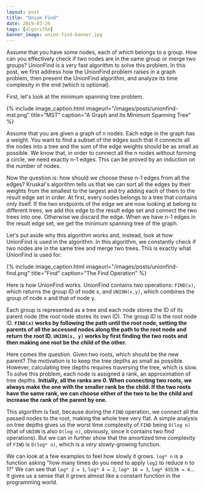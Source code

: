 ```yaml
---
layout: post
title: "Union Find"
date: 2019-03-26
tags: [algorithm]
banner_image: union-find-banner.jpg
---
```


Assume that you have some nodes, each of which belongs to a group. How can you effectively check if two nodes are in the same group or merge two groups? UnionFind is a very fast algorithm to solve this problem. In this post, we first address how the UnionFind problem raises in a graph problem, then present the UnionFind algorithm, and analyze its time complexity in the end (which is optional).

<!--more-->

First, let's look at the minimum spanning tree problem.

{% include image_caption.html imageurl="/images/posts/unionfind-mst.png" title="MST" caption="A Graph and Its Minimum Spanning Tree" %}

Assume that you are given a graph of n nodes. Each edge in the graph has a weight. You want to find a subset of the edges such that it connects all the nodes into a tree and the sum of the edge weights should be as small as possible. We know that, in order to connect all the n nodes without forming a circle, we need exactly n-1 edges. This can be proved by an induction on the number of nodes.

Now the question is: how should we choose these n-1 edges from all the edges? Kruskal's algorithm tells us that we can sort all the edges by their weights from the smallest to the largest and try adding each of them to the result edge set in order. At first, every nodes belongs to a tree that contains only itself. If the two endpoints of the edge we are now looking at belong to different trees, we add this edge to the result edge set and connect the two trees into one. Otherwise we discard the edge. When we have n-1 edges in the result edge set, we get the minimum spanning tree of the graph.

Let's put aside why this algorithm works and, instead, look at how UnionFind is used in the algorithm. In this algorithm, we constantly check if two nodes are in the same tree and merge two trees. This is exactly what UnionFind is used for.

{% include image_caption.html imageurl="/images/posts/unionfind-find.png" title="Find" caption="The Find Operation" %}

Here is how UnionFind works. UnionFind contains two operations: `FIND(x)`, which returns the group ID of node x, and `UNION(x,y)`, which combines the group of node x and that of node y.

Each group is represented as a tree and each node stores the ID of its parent node (the root node stores its own ID). The group ID is the root node ID. **`FIND(x)` works by following the path until the root node, setting the parents of all the accessed nodes along the path to the root node and return the root ID. `UNION(x, y)` works by first finding the two roots and then making one root be the child of the other.**

Here comes the question. Given two roots, which should be the new parent? The motivation is to keep the tree depths as small as possible. However, calculating tree depths requires traversing the tree, which is slow. To solve this problem, each node is assigned a rank, an approximation of tree depths. **Initially, all the ranks are 0. When connecting two roots, we always make the one with the smaller rank be the child. If the two roots have the same rank, we can choose either of the two to be the child and increase the rank of the parent by one.**

This algorithm is fast, because during the `FIND` operation, we connect all the passed nodes to the root, making the whole tree very flat. A simple analysis on tree depths gives us the worst time complexity of `FIND` being `O(log n)` (that of `UNION` is also `O(log n)`, obviously, since it contains two find operations). But we can in further show that the amortized time complexity of `FIND` is `O(log* n)`, which is a *very* slowly-growing function.

We can look at a few examples to feel how slowly it grows. `log* n` is a function asking "how many times do you need to apply `log2` to reduce n to 1?" We can see that `log* 2 = 1`, `log* 4 = 2`, `log* 16 = 3`, `log* 65536 = 4`... It gives us a sense that it grows almost like a constant function in the programming world.
